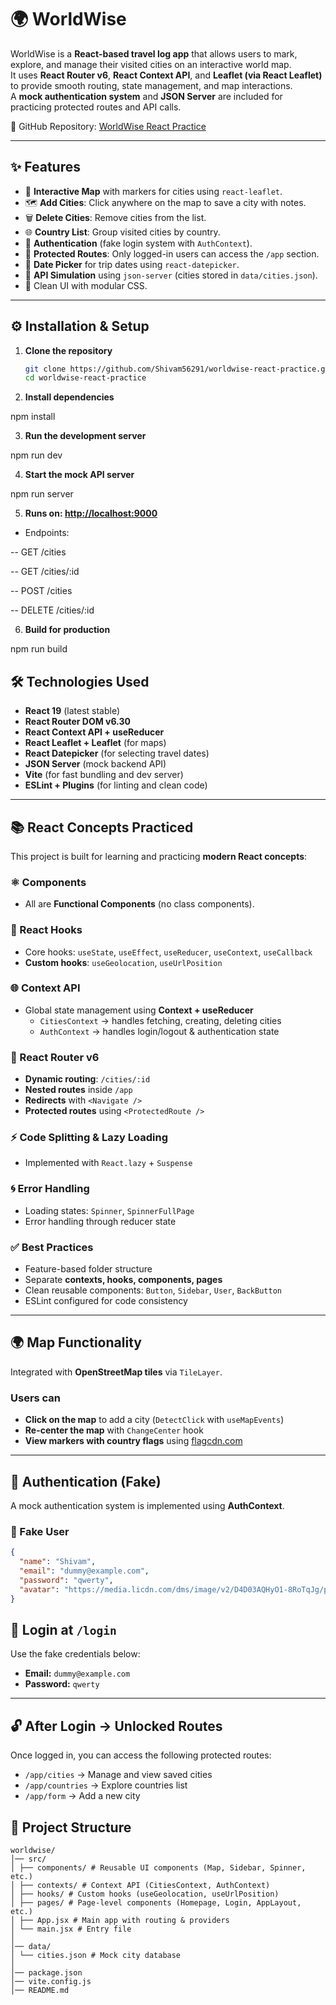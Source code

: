 # 🌍 WorldWise

WorldWise is a **React-based travel log app** that allows users to mark, explore, and manage their visited cities on an interactive world map.  
It uses **React Router v6**, **React Context API**, and **Leaflet (via React Leaflet)** to provide smooth routing, state management, and map interactions.  
A **mock authentication system** and **JSON Server** are included for practicing protected routes and API calls.

🔗 GitHub Repository: [WorldWise React Practice](https://github.com/Shivam56291/worldwise-react-practice/tree/main)

---

## ✨ Features

- 📍 **Interactive Map** with markers for cities using `react-leaflet`.
- 🗺️ **Add Cities**: Click anywhere on the map to save a city with notes.
- 🗑️ **Delete Cities**: Remove cities from the list.
- 🌐 **Country List**: Group visited cities by country.
- 🔐 **Authentication** (fake login system with `AuthContext`).
- 🚦 **Protected Routes**: Only logged-in users can access the `/app` section.
- 📆 **Date Picker** for trip dates using `react-datepicker`.
- 📡 **API Simulation** using `json-server` (cities stored in `data/cities.json`).
- 🎨 Clean UI with modular CSS.

---

## ⚙️ Installation & Setup

1. **Clone the repository**

   ```bash
   git clone https://github.com/Shivam56291/worldwise-react-practice.git
   cd worldwise-react-practice

   ```

2. **Install dependencies**

npm install

3. **Run the development server**

npm run dev

4. **Start the mock API server**

npm run server

5. **Runs on: <http://localhost:9000>**

- Endpoints:

-- GET /cities

-- GET /cities/:id

-- POST /cities

-- DELETE /cities/:id

6. **Build for production**

npm run build

## 🛠️ Technologies Used

- **React 19** (latest stable)
- **React Router DOM v6.30**
- **React Context API + useReducer**
- **React Leaflet + Leaflet** (for maps)
- **React Datepicker** (for selecting travel dates)
- **JSON Server** (mock backend API)
- **Vite** (for fast bundling and dev server)
- **ESLint + Plugins** (for linting and clean code)

---

## 📚 React Concepts Practiced

This project is built for learning and practicing **modern React concepts**:

### ⚛️ Components

- All are **Functional Components** (no class components).

### 🔧 React Hooks

- Core hooks: `useState`, `useEffect`, `useReducer`, `useContext`, `useCallback`
- **Custom hooks**: `useGeolocation`, `useUrlPosition`

### 🌐 Context API

- Global state management using **Context + useReducer**
  - `CitiesContext` → handles fetching, creating, deleting cities
  - `AuthContext` → handles login/logout & authentication state

### 🚏 React Router v6

- **Dynamic routing**: `/cities/:id`
- **Nested routes** inside `/app`
- **Redirects** with `<Navigate />`
- **Protected routes** using `<ProtectedRoute />`

### ⚡ Code Splitting & Lazy Loading

- Implemented with `React.lazy` + `Suspense`

### 🌀 Error Handling

- Loading states: `Spinner`, `SpinnerFullPage`
- Error handling through reducer state

### ✅ Best Practices

- Feature-based folder structure
- Separate **contexts, hooks, components, pages**
- Clean reusable components: `Button`, `Sidebar`, `User`, `BackButton`
- ESLint configured for code consistency

---

## 🌍 Map Functionality

Integrated with **OpenStreetMap tiles** via `TileLayer`.

### Users can

- **Click on the map** to add a city (`DetectClick` with `useMapEvents`)
- **Re-center the map** with `ChangeCenter` hook
- **View markers with country flags** using [flagcdn.com](https://flagcdn.com)

---

## 🔐 Authentication (Fake)

A mock authentication system is implemented using **AuthContext**.

### 👤 Fake User

```json
{
  "name": "Shivam",
  "email": "dummy@example.com",
  "password": "qwerty",
  "avatar": "https://media.licdn.com/dms/image/v2/D4D03AQHyO1-8RoTqJg/profile-displayphoto-shrink_400_400/B4DZdPuu8FH4Ag-/0/1749389341042?e=1759968000&v=beta&t=mkleG6EVP2vlWMlhOqcd1OQVXhIjjGOZIeNSLp08DxE"
}
```

## 🔑 Login at `/login`

Use the fake credentials below:

- **Email:** `dummy@example.com`
- **Password:** `qwerty`

---

## 🔓 After Login → Unlocked Routes

Once logged in, you can access the following protected routes:

- `/app/cities` → Manage and view saved cities
- `/app/countries` → Explore countries list
- `/app/form` → Add a new city

## 📁 Project Structure

```
worldwise/
│── src/
│ ├── components/ # Reusable UI components (Map, Sidebar, Spinner, etc.)
│ ├── contexts/ # Context API (CitiesContext, AuthContext)
│ ├── hooks/ # Custom hooks (useGeolocation, useUrlPosition)
│ ├── pages/ # Page-level components (Homepage, Login, AppLayout, etc.)
│ ├── App.jsx # Main app with routing & providers
│ └── main.jsx # Entry file
│
│── data/
│ └── cities.json # Mock city database
│
│── package.json
│── vite.config.js
│── README.md
```
